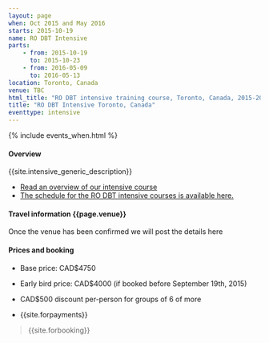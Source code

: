```yaml
---
layout: page
when: Oct 2015 and May 2016
starts: 2015-10-19
name: RO DBT Intensive
parts:
    - from: 2015-10-19
      to: 2015-10-23
    - from: 2016-05-09
      to: 2016-05-13
location: Toronto, Canada
venue: TBC
html_title: "RO DBT intensive training course, Toronto, Canada, 2015-2016"
title: "RO DBT Intensive Toronto, Canada"
eventtype: intensive
---
```



{% include events_when.html %}


#### Overview

{{site.intensive_generic_description}}

- [Read an overview of our intensive course](/training/intensive.html)
- [The schedule for the RO DBT intensive courses is available here.](/training/intensive/timetable.html)


#### Travel information {{page.venue}}
Once the venue has been confirmed we will post the details here

#### Prices and booking
- Base price: CAD$4750
- Early bird price: CAD$4000 (if booked before September 19th, 2015)
- CAD$500 discount per-person for groups of 6 of more

- {{site.forpayments}}

> {{site.forbooking}}






